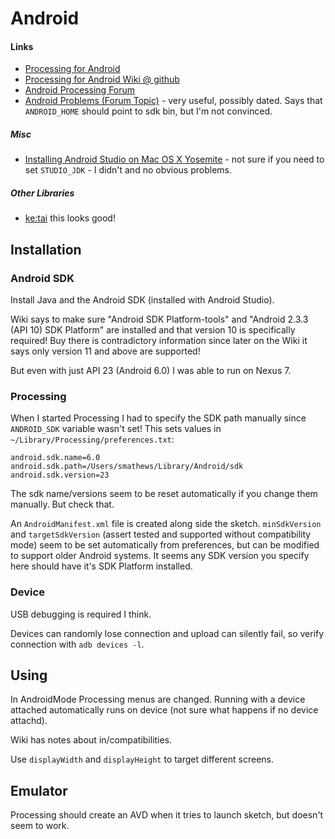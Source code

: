 # Android



#### Links

* [Processing for Android](http://android.processing.org/)
* [Processing for Android Wiki @ github](https://github.com/processing/processing-android/wiki)
* [Android Processing Forum](https://forum.processing.org/one/android-processing.html)
* [Android Problems (Forum Topic)](https://forum.processing.org/one/topic/android-problems.html) - very useful, possibly dated. Says that `ANDROID_HOME` should point to sdk bin, but I'm not convinced.

##### Misc

* [Installing Android Studio on Mac OS X Yosemite](https://hrnn.github.io/2015/02/11/installing-android-studio-on-mac-os-x-yosemite/) - not sure if you need to set `STUDIO_JDK` - I didn't and no obvious problems.


##### Other Libraries

- [ke:tai](http://ketai.org/) this looks good!


## Installation

### Android SDK

Install Java and the Android SDK (installed with Android Studio).

Wiki says to make sure "Android SDK Platform-tools" and "Android 2.3.3 (API 10) SDK Platform" are installed and that version 10 is specifically required! Buy there is contradictory information since later on the Wiki it says only version 11 and above are supported!

But even with just API 23 (Android 6.0) I was able to run on Nexus 7.


### Processing

When I started Processing I had to specify the SDK path manually since `ANDROID_SDK` variable wasn't set! This sets values in `~/Library/Processing/preferences.txt`:

```
android.sdk.name=6.0
android.sdk.path=/Users/smathews/Library/Android/sdk
android.sdk.version=23
```

The sdk name/versions seem to be reset automatically if you change them manually. But check that.

An `AndroidManifest.xml` file is created along side the sketch. `minSdkVersion` and `targetSdkVersion` (assert tested and supported without compatibility mode) seem to be set automatically from preferences, but can be modified to support older Android systems. It seems any SDK version you specify here should have it's SDK Platform installed.


### Device

USB debugging is required I think.

Devices can randomly lose connection and upload can silently fail, so verify connection with `adb devices -l`.

## Using

In AndroidMode Processing menus are changed. Running with a device attached automatically runs on device (not sure what happens if no device attachd).

Wiki has notes about in/compatibilities.

Use `displayWidth` and `displayHeight` to target different screens.


## Emulator

Processing should create an AVD when it tries to launch sketch, but doesn't seem to work. 
